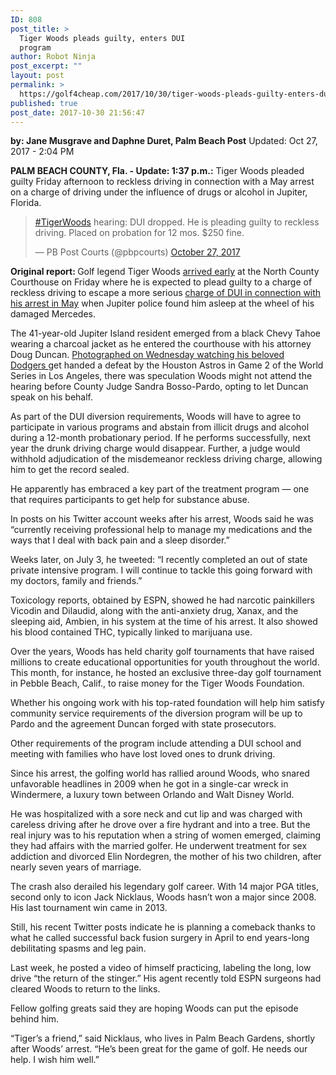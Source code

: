 ```yaml
---
ID: 808
post_title: >
  Tiger Woods pleads guilty, enters DUI
  program
author: Robot Ninja
post_excerpt: ""
layout: post
permalink: >
  https://golf4cheap.com/2017/10/30/tiger-woods-pleads-guilty-enters-dui-program/
published: true
post_date: 2017-10-30 21:56:47
---
```

<div><div><p><strong>by: </strong><strong>Jane Musgrave and Daphne Duret, Palm Beach Post</strong> Updated: <time datetime="2017-10-27">Oct 27, 2017 - 2:04 PM</time></p><p></p><section><div data-bind="visible: loading()!=true"><div><p></p></div></div></section><p></p><p><b><strong>PALM BEACH COUNTY, Fla.</strong> - ﻿Update: 1:37 p.m.:</b> Tiger Woods pleaded guilty Friday afternoon to reckless driving in connection with a May arrest on a charge of driving under the influence of drugs or alcohol in Jupiter, Florida.</p><blockquote data-lang="en"><p dir="ltr" lang="en"><a href="https://twitter.com/hashtag/TigerWoods?src=hash&amp;ref_src=twsrc%5Etfw">#TigerWoods</a> hearing: DUI dropped. He is pleading guilty to reckless driving. Placed on probation for 12 mos. $250 fine.</p>— PB Post Courts (@pbpcourts) <a href="https://twitter.com/pbpcourts/status/923965007364329472?ref_src=twsrc%5Etfw">October 27, 2017</a></blockquote><p><b>﻿Original report:&nbsp;</b>Golf legend Tiger Woods <a href="http://www.palmbeachpost.com/news/tiger-woods-dui-charge-shows-court-for-hearing/vq4igoD25kenf9rApx0X4K/%C2%A0" target="_blank">arrived early</a> at the North County Courthouse on Friday where he is expected to plead guilty to a charge of reckless driving to escape a more serious&nbsp;<a href="http://www.palmbeachpost.com/news/latest-memorial-day-arrest-latest-blemish-tiger-woods-storied-life/dzfgoQEhvFkNxXlMXFPl3M/">charge of DUI in connection with his arrest in May</a> when Jupiter police found him asleep at the wheel of his damaged Mercedes.</p><p>The 41-year-old Jupiter Island resident emerged from a black Chevy Tahoe wearing a charcoal jacket as he entered the courthouse with his attorney Doug Duncan.&nbsp;<a href="http://www.espn.com/mlb/story/_/id/21158969/athletes-celebrities-attending-world-series-game-2-dodger-stadium-los-angeles">Photographed on Wednesday watching his beloved Dodgers&nbsp;</a>get handed a defeat by the Houston Astros in Game 2 of the World Series in Los Angeles, there was speculation Woods might not attend the hearing before County Judge Sandra Bosso-Pardo, opting to let Duncan speak on his behalf.</p><p>As part of the DUI diversion requirements, Woods will have to agree to participate in various programs and abstain from illicit drugs and alcohol during a 12-month probationary period. If he performs successfully, next year the drunk driving charge would disappear. Further, a judge would withhold adjudication of the misdemeanor reckless driving charge, allowing him to get the record sealed.</p><p>He apparently has embraced a key part of the treatment program — one that requires participants to get help for substance abuse.</p><p>In posts on his Twitter account weeks after his arrest, Woods said he was “currently receiving professional help to manage my medications and the ways that I deal with back pain and a sleep disorder.”</p><p>Weeks later, on July 3, he tweeted: “I recently completed an out of state private intensive program. I will continue to tackle this going forward with my doctors, family and friends.”</p><p>Toxicology reports, obtained by ESPN, showed he had narcotic painkillers Vicodin and Dilaudid, along with the anti-anxiety drug, Xanax, and the sleeping aid, Ambien, in his system at the time of his arrest. It also showed his blood contained THC, typically linked to marijuana use.</p><p>Over the years, Woods has held charity golf tournaments that have raised millions to create educational opportunities for youth throughout the world. This month, for instance, he hosted an exclusive three-day golf tournament in Pebble Beach, Calif., to raise money for the Tiger Woods Foundation.</p><p>Whether his ongoing work with his top-rated foundation will help him satisfy community service requirements of the diversion program will be up to Pardo and the agreement Duncan forged with state prosecutors.</p><p>Other requirements of the program include attending a DUI school and meeting with families who have lost loved ones to drunk driving.</p><p>Since his arrest, the golfing world has rallied around Woods, who snared unfavorable headlines in 2009 when he got in a single-car wreck in Windermere, a luxury town between Orlando and Walt Disney World.</p><p>He was hospitalized with a sore neck and cut lip and was charged with careless driving after he drove over a fire hydrant and into a tree. But the real injury was to his reputation when a string of women emerged, claiming they had affairs with the married golfer. He underwent treatment for sex addiction and divorced Elin Nordegren, the mother of his two children, after nearly seven years of marriage.</p><p>The crash also derailed his legendary golf career. With 14 major PGA titles, second only to icon Jack Nicklaus, Woods hasn’t won a major since 2008. His last tournament win came in 2013.</p><p>Still, his recent Twitter posts indicate he is planning a comeback thanks to what he called successful back fusion surgery in April to end years-long debilitating spasms and leg pain.</p><p>Last week, he posted a video of himself practicing, labeling the long, low drive “the return of the stinger.” His agent recently told ESPN surgeons had cleared Woods to return to the links.</p><p>Fellow golfing greats said they are hoping Woods can put the episode behind him.</p><p>“Tiger’s a friend,” said Nicklaus, who lives in Palm Beach Gardens, shortly after Woods’ arrest. “He’s been great for the game of golf. He needs our help. I wish him well.”</p><media-group group="media"></media-group></div></div>